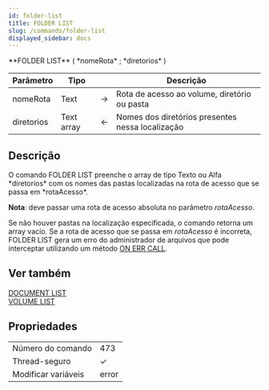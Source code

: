 ```yaml
---
id: folder-list
title: FOLDER LIST
slug: /commands/folder-list
displayed_sidebar: docs
---
```


<!--REF #_command_.FOLDER LIST.Syntax-->**FOLDER LIST** ( *nomeRota* ; *diretorios* )<!-- END REF-->
<!--REF #_command_.FOLDER LIST.Params-->
| Parâmetro | Tipo |  | Descrição |
| --- | --- | --- | --- |
| nomeRota | Text | &#8594;  | Rota de acesso ao volume, diretório ou pasta |
| diretorios | Text array | &#8592; | Nomes dos diretórios presentes nessa localização |

<!-- END REF-->

## Descrição 

<!--REF #_command_.FOLDER LIST.Summary-->O comando FOLDER LIST preenche o array de tipo Texto ou Alfa *diretorios* com os nomes das pastas localizadas na rota de acesso que se passa em *rotaAcesso*.<!-- END REF-->  

**Nota**: deve passar uma rota de acesso absoluta no parâmetro *rotaAcesso*.  
  
Se não houver pastas na localização especificada, o comando retorna um array vacío. Se a rota de acesso que se passa em *rotaAcesso* é incorreta, FOLDER LIST gera um erro do administrador de arquivos que pode interceptar utilizando um método [ON ERR CALL](on-err-call.md).

## Ver também 

[DOCUMENT LIST](document-list.md)  
[VOLUME LIST](volume-list.md)  

## Propriedades

|  |  |
| --- | --- |
| Número do comando | 473 |
| Thread-seguro | &check; |
| Modificar variáveis | error |


